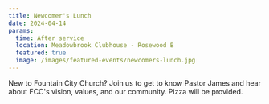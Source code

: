 ```yaml
---
title: Newcomer's Lunch
date: 2024-04-14
params:
  time: After service
  location: Meadowbrook Clubhouse - Rosewood B
  featured: true
  image: /images/featured-events/newcomers-lunch.jpg
---
```


New to Fountain City Church? Join us to get to know Pastor James and hear about FCC's vision, values,  and our community. Pizza will be provided.

<!--more-->
